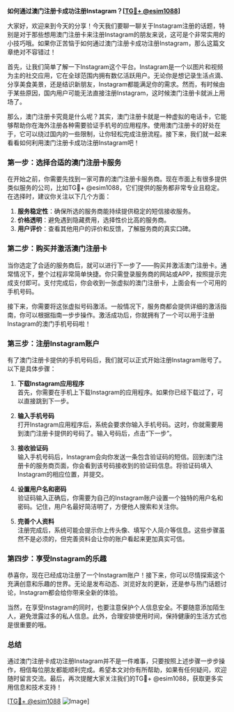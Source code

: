 **如何通过澳门注册卡成功注册Instagram？[[TG💪+ @esim1088](https://t.me/s/esim1088)]**

大家好，欢迎来到今天的分享！今天我们要聊一聊关于Instagram注册的话题，特别是对于那些想用澳门注册卡来注册Instagram的朋友来说，这可是个非常实用的小技巧哦。如果你正苦恼于如何通过澳门注册卡成功注册Instagram，那么这篇文章绝对不容错过！

首先，让我们简单了解一下Instagram这个平台。Instagram是一个以图片和视频为主的社交应用，它在全球范围内拥有数亿活跃用户。无论你是想记录生活点滴、分享美食美景，还是结识新朋友，Instagram都能满足你的需求。然而，有时候由于某些原因，国内用户可能无法直接注册Instagram，这时候澳门注册卡就派上用场了。

那么，澳门注册卡究竟是什么呢？其实，澳门注册卡就是一种虚拟的电话卡，它能够帮助你在海外注册各种需要验证手机号的应用程序。使用澳门注册卡的好处在于，它可以绕过国内的一些限制，让你轻松完成注册流程。接下来，我们就一起来看看如何利用澳门注册卡成功注册Instagram吧！

### **第一步：选择合适的澳门注册卡服务**
在开始之前，你需要先找到一家可靠的澳门注册卡服务商。现在市面上有很多提供类似服务的公司，比如TG💪+ @esim1088，它们提供的服务都非常专业且稳定。在选择时，建议你关注以下几个方面：
1. **服务稳定性**：确保所选的服务商能持续提供稳定的短信接收服务。
2. **价格透明**：避免遇到隐藏费用，选择性价比高的服务商。
3. **用户评价**：查看其他用户的评价和反馈，了解服务商的真实口碑。

### **第二步：购买并激活澳门注册卡**
当你选定了合适的服务商后，就可以进行下一步了——购买并激活澳门注册卡。通常情况下，整个过程非常简单快捷。你只需登录服务商的网站或APP，按照提示完成支付即可。支付完成后，你会收到一张虚拟的澳门注册卡，上面会有一个可用的手机号码。

接下来，你需要将这张虚拟号码激活。一般情况下，服务商都会提供详细的激活指南，你可以根据指南一步步操作。激活成功后，你就拥有了一个可以用于注册Instagram的澳门手机号码啦！

### **第三步：注册Instagram账户**
有了澳门注册卡提供的手机号码后，我们就可以正式开始注册Instagram账号了。以下是具体步骤：

1. **下载Instagram应用程序**  
   首先，你需要在手机上下载Instagram的应用程序。如果你已经下载过了，可以直接跳到下一步。

2. **输入手机号码**  
   打开Instagram应用程序后，系统会要求你输入手机号码。这时，你就需要用到澳门注册卡提供的号码了。输入号码后，点击“下一步”。

3. **接收验证码**  
   输入手机号码后，Instagram会向你发送一条包含验证码的短信。回到澳门注册卡的服务商页面，你会看到该号码接收到的验证码信息。将验证码填入Instagram的相应位置，并提交。

4. **设置用户名和密码**  
   验证码输入正确后，你需要为自己的Instagram账户设置一个独特的用户名和密码。记住，用户名最好简洁明了，方便他人搜索和关注你。

5. **完善个人资料**  
   注册完成后，系统可能会提示你上传头像、填写个人简介等信息。这些步骤虽然不是必须的，但完善资料会让你的账户看起来更加真实可信。

### **第四步：享受Instagram的乐趣**
恭喜你，现在已经成功注册了一个Instagram账户！接下来，你可以尽情探索这个充满创意和乐趣的世界。无论是发布动态、浏览好友的更新，还是参与热门话题讨论，Instagram都会给你带来全新的体验。

当然，在享受Instagram的同时，也要注意保护个人信息安全。不要随意添加陌生人，避免泄露过多的私人信息。此外，合理安排使用时间，保持健康的生活方式也是很重要的哦。

### **总结**
通过澳门注册卡成功注册Instagram并不是一件难事，只要按照上述步骤一步步操作，相信每位朋友都能顺利完成。希望本文对你有所帮助，如果有任何疑问，欢迎随时留言交流。最后，再次提醒大家关注我们的TG💪+ @esim1088，获取更多实用信息和技术支持！

[[TG💪+ @esim1088](https://t.me/s/esim1088) ![Image](https://i.postimg.cc/4NQfJmqS/Snipaste-2025-05-13-00-14-12.png)]